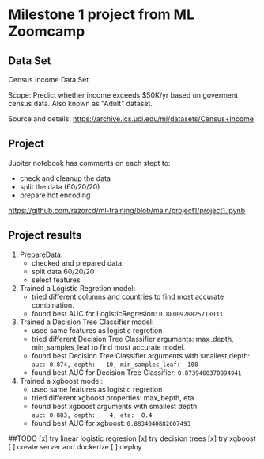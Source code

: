 # Milestone 1 project from ML Zoomcamp

## Data Set

Census Income Data Set

Scope: Predict whether income exceeds $50K/yr based on goverment census data. Also known as "Adult" dataset.

Source and details: https://archive.ics.uci.edu/ml/datasets/Census+Income

## Project

Jupiter notebook has comments on each stept to:
- check and cleanup the data
- split the data (60/20/20)
- prepare hot encoding

https://github.com/razorcd/ml-training/blob/main/project1/project1.ipynb


## Project results

1. PrepareData:
    - checked and prepared data
    - split data 60/20/20
    - select features
2. Trained a Logistic Regretion model:
    - tried different columns and countries to find most accurate combination.
    - found best AUC for LogisticRegresion: `0.8800928825718033`
3. Trained a Decision Tree Classifier model:
    - used same features as logistic regretion
    - tried different Decision Tree Classifier arguments: max_depth, min_samples_leaf to find most accurate model.
    - found best Decision Tree Classifier arguments with smallest depth:  
      `auc: 0.874, depth:   10, min_samples_leaf:  100`
    - found best AUC for Decision Tree Classifier: `0.8739460370994941`
4. Trained a xgboost model:
    - used same features as logistic regretion
    - tried different xgboost properties: max_bepth, eta
    - found best xgboost arguments with smallest depth:  
      `auc: 0.883, depth:    4, eta:  0.4`
    - found best AUC for xgboost: `0.8834040882607493`
      


##TODO
[x] try linear logistic regresion
[x] try decision trees
[x] try xgboost
[ ] create server and dockerize
[ ] deploy